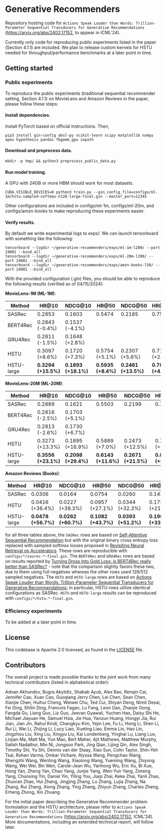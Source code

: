 # Generative Recommenders

Repository hosting code for ``Actions Speak Louder than Words: Trillion-Parameter Sequential Transducers for Generative Recommendations`` (https://arxiv.org/abs/2402.17152, to appear in ICML'24).

Currently only code for reproducing public experiments listed in the paper (Section 4.1.1) are included. We plan to release custom kernels for HSTU needed for throughput/performance benchmarks at a later point in time.

## Getting started

### Public experiments

To reproduce the public experiments (traditional sequential recommender setting, Section 4.1.1) on MovieLens and Amazon Reviews in the paper, please follow these steps:

#### Install dependencies.

Install PyTorch based on official instructions. Then,

```
pip3 install gin-config absl-py scikit-learn scipy matplotlib numpy apex hypothesis pandas fbgemm_gpu iopath
```

#### Download and preprocess data.

```
mkdir -p tmp/ && python3 preprocess_public_data.py
```

#### Run model training.

A GPU with 24GB or more HBM should work for most datasets.

```
CUDA_VISIBLE_DEVICES=0 python3 train.py --gin_config_file=configs/ml-1m/hstu-sampled-softmax-n128-large-final.gin --master_port=12345
```

Other configurations are included in configs/ml-1m, configs/ml-20m, and configs/amzn-books to make reproducing these experiments easier.

#### Verify results.

By default we write experimental logs to exps/. We can launch tensorboard with something like the following:

```
tensorboard --logdir ~/generative-recommenders/exps/ml-1m-l200/ --port 24001 --bind_all
tensorboard --logdir ~/generative-recommenders/exps/ml-20m-l200/ --port 24001 --bind_all
tensorboard --logdir ~/generative-recommenders/exps/amzn-books-l50/ --port 24001 --bind_all
```

With the provided configuration (.gin) files, you should be able to reproduce the following results (verified as of 04/15/2024):

**MovieLens-1M (ML-1M)**:

| Method        | HR@10            | NDCG@10         | HR@50           | NDCG@50         | HR@200          | NDCG@200        |
| ------------- | ---------------- | ----------------| --------------- | --------------- | --------------- | --------------- |
| SASRec        | 0.2853           | 0.1603          | 0.5474          | 0.2185          | 0.7528          | 0.2498          |
| BERT4Rec      | 0.2843 (-0.4%)   | 0.1537 (-4.1%)  |                 |                 |                 |                 |
| GRU4Rec       | 0.2811 (-1.5%)   | 0.1648 (+2.8%)  |                 |                 |                 |                 |
| HSTU          | 0.3097 (+8.6%)   | 0.1720 (+7.3%)  | 0.5754 (+5.1%)  | 0.2307 (+5.6%)  | 0.7716 (+2.5%)  | 0.2606 (+4.3%)  |
| HSTU-large    | **0.3294 (+15.5%)**  | **0.1893 (+18.1%)** | **0.5935 (+8.4%)**  | **0.2481 (+13.5%)** | **0.7839 (+4.1%)**  | **0.2771 (+10.9%)** |

**MovieLens-20M (ML-20M)**:

| Method        | HR@10            | NDCG@10         | HR@50           | NDCG@50         | HR@200          | NDCG@200        |
| ------------- | ---------------- | --------------- | --------------- | --------------- | --------------- | --------------- |
| SASRec        | 0.2889           | 0.1621          | 0.5503          | 0.2199          | 0.7661          | 0.2527          |
| BERT4Rec      | 0.2816 (-2.5%)   | 0.1703 (+5.1%)  |                 |                 |                 |                 |
| GRU4Rec       | 0.2813 (-2.6%)   | 0.1730 (+6.7%)  |                 |                 |                 |                 |
| HSTU          | 0.3273 (+13.3%)  | 0.1895 (+16.9%) | 0.5889 (+7.0%)  | 0.2473 (+12.5%) | 0.7952 (+3.8%)  | 0.2787 (+10.3%) |
| HSTU-large    | **0.3556 (+23.1%)**  | **0.2098 (+29.4%)** | **0.6143 (+11.6%)** | **0.2671 (+21.5%)** | **0.8074 (+5.4%)**  | **0.2965 (+17.4%)** |

**Amazon Reviews (Books)**:

| Method        | HR@10            | NDCG@10         | HR@50           | NDCG@50         | HR@200          | NDCG@200        |
| ------------- | ---------------- | ----------------|---------------- | --------------- | --------------- | --------------- |
| SASRec        | 0.0306           | 0.0164          | 0.0754          | 0.0260          | 0.1431          | 0.0362          |
| HSTU          | 0.0416 (+36.4%)  | 0.0227 (+39.3%) | 0.0957 (+27.1%) | 0.0344 (+32.3%) | 0.1735 (+21.3%) | 0.0461 (+27.7%) |
| HSTU-large    | **0.0478 (+56.7%)**  | **0.0262 (+60.7%)** | **0.1082 (+43.7%)** | **0.0393 (+51.2%)** | **0.1908 (+33.4%)** | **0.0517 (+43.2%)** |

for all three tables above, the ``SASRec`` rows are based on [Self-Attentive Sequential Recommendation](https://arxiv.org/abs/1808.09781) but with the original binary cross entropy loss
replaced with sampled softmax losses proposed in [Revisiting Neural Retrieval on Accelerators](https://arxiv.org/abs/2306.04039). These rows are reproducible with ``configs/*/sasrec-*-final.gin``.
The ``BERT4Rec`` and ``GRU4Rec`` rows are based on results reported by [Turning Dross Into Gold Loss: is BERT4Rec really better than SASRec?](https://arxiv.org/abs/2309.07602) -
note that the comparison slightly favors these two, due to them using full negatives whereas the other rows used 128/512 sampled negatives. The ``HSTU`` and ``HSTU-large`` rows are based on [Actions Speak Louder than Words: Trillion-Parameter Sequential Transducers for Generative Recommendations](https://arxiv.org/abs/2402.17152); in particular, HSTU rows utilize identical configurations as SASRec. ``HSTU`` and ``HSTU-large`` results can be reproduced with ``configs/*/hstu-*-final.gin``.


### Efficiency experiments

To be added at a later point in time.


## License
This codebase is Apache 2.0 licensed, as found in the [LICENSE](LICENSE) file.


## Contributors
The overall project is made possible thanks to the joint work from many technical contributors (listed in alphabetical order):

Adnan Akhundov, Bugra Akyildiz, Shabab Ayub, Alex Bao, Renqin Cai, Jennifer Cao, Xuan Cao, Guoqiang Jerry Chen, Lei Chen, Sean Chen, Xianjie Chen, Huihui Cheng, Weiwei Chu, Ted Cui, Shiyan Deng, Nimit Desai, Fei Ding, Shilin Ding, Francois Fagan, Lu Fang, Leon Gao, Zhaojie Gong, Fangda Gu, Liang Guo, Liz Guo, Jeevan Gyawali, Yuchen Hao, Daisy Shi He, Michael Jiayuan He, Samuel Hsia, Jie Hua, Yanzun Huang, Hongyi Jia, Rui Jian, Jian Jin, Rahul Kindi, Changkyu Kim, Yejin Lee, Fu Li, Hong Li, Shen Li, Rui Li, Wei Li, Zhijing Li, Lucy Liao, Xueting Liao, Emma Lin, Hao Lin, Jingzhou Liu, Xing Liu, Xingyu Liu, Kai Londenberg, Yinghai Lu, Liang Luo, Linjian Ma, Matt Ma, Yun Mao, Bert Maher, Ajit Mathews, Matthew Murphy, Satish Nadathur, Min Ni, Jongsoo Park, Jing Qian, Lijing Qin, Alex Singh, Timothy Shi,  Yu Shi, Dennis van der Staay, Xiao Sun, Colin Taylor, Shin-Yeh Tsai, Rohan Varma, Omkar Vichare, Alyssa Wang, Pengchao Wang, Shengzhi Wang, Wenting Wang, Xiaolong Wang, Yueming Wang, Zhiyong Wang, Wei Wei, Bin Wen, Carole-Jean Wu, Yanhong Wu, Eric Xu, Bi Xue, Hong Yan, Zheng Yan, Chao Yang, Junjie Yang, Wen-Yun Yang, Zimeng Yang, Chunxing Yin, Daniel Yin, Yiling You, Jiaqi Zhai, Keke Zhai, Yanli Zhao, Zhuoran Zhao, Hui Zhang, Jingjing Zhang, Lu Zhang, Lujia Zhang, Na Zhang, Rui Zhang, Xiong Zhang, Ying Zhang, Zhiyun Zhang, Charles Zheng, Erheng Zhong, Xin Zhuang.

For the initial paper describing the Generative Recommender problem formulation and the HSTU architecture, please refer to ``Actions Speak Louder than Words: Trillion-Parameter Sequential Transducers for Generative Recommendations`` (https://arxiv.org/abs/2402.17152, ICML'24). More documentations, including an extended technical report, will follow later.

